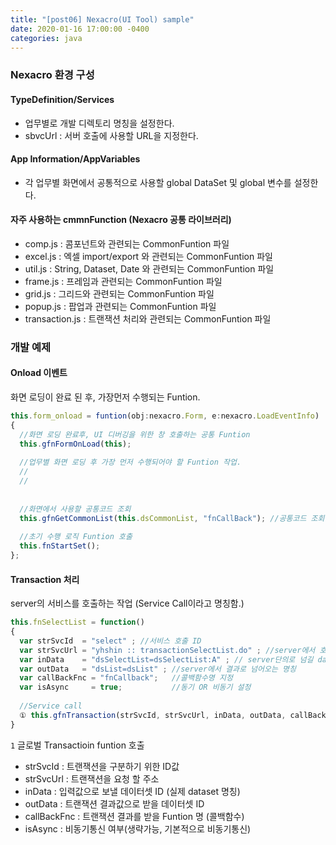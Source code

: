 ```yaml
---
title: "[post06] Nexacro(UI Tool) sample"
date: 2020-01-16 17:00:00 -0400
categories: java
---
```


### Nexacro 환경 구성 

#### TypeDefinition/Services
- 업무별로 개발 디렉토리 명칭을 설정한다.
- sbvcUrl : 서버 호출에 사용할 URL을 지정한다.

#### App Information/AppVariables
- 각 업무별 화면에서 공통적으로 사용할 global DataSet 및 global 변수를 설정한다. 

#### 자주 사용하는 cmmnFunction (Nexacro 공통 라이브러리)
- comp.js : 콤포넌트와 관련되는 CommonFuntion 파일 
- excel.js : 엑셀 import/export 와 관련되는 CommonFuntion 파일 
- util.js : String, Dataset, Date 와 관련되는 CommonFuntion 파일 
- frame.js : 프레임과 관련되는 CommonFuntion 파일 
- grid.js : 그리드와 관련되는 CommonFuntion 파일 
- popup.js : 팝업과 관련되는 CommonFuntion 파일 
- transaction.js : 트랜잭션 처리와 관련되는 CommonFuntion 파일 

### 개발 예제

#### Onload 이벤트 
화면 로딩이 완료 된 후, 가장먼저 수행되는 Funtion.

```javascript
this.form_onload = funtion(obj:nexacro.Form, e:nexacro.LoadEventInfo)
{
  //화면 로딩 완료후, UI 디버깅을 위한 창 호출하는 공통 Funtion
  this.gfnFormOnLoad(this);
  
  //업무별 화면 로딩 후 가장 먼저 수행되어야 할 Funtion 작업.
  //
  //
  
  
  //화면에서 사용할 공통코드 조회
  this.gfnGetCommonList(this.dsCommonList, "fnCallBack"); //공통코드 조회 대상이 되는 dataSet 지정 AND 콜백함수 호출.
  
  //초기 수행 로직 Funtion 호출 
  this.fnStartSet();
};
```

#### Transaction 처리
server의 서비스를 호출하는 작업 (Service Call이라고 명칭함.)

```javascript
this.fnSelectList = function()
{
  var strSvcId  = "select" ; //서비스 호출 ID 
  var strSvcUrl = "yhshin :: transactionSelectList.do" ; //server에서 호출할 .do 의 url 
  var inData    = "dsSelectList=dsSelectList:A" ; // server단의로 넘길 dataset 
  var outData   = "dsList=dsList" ; //server에서 결과로 넘어오는 명칭 
  var callBackFnc = "fnCallback";   //콜백함수명 지정
  var isAsync     = true;           //동기 OR 비동기 설정 
  
  //Service call 
  ① this.gfnTransaction(strSvcId, strSvcUrl, inData, outData, callBackFnc, isAsync);
}
```

`1` 글로벌 Transactioin funtion 호출 
- strSvcId : 트랜잭션을 구분하기 위한 ID값
- strSvcUrl : 트랜잭션을 요청 할 주소 
- inData : 입력값으로 보낼 데이터셋 ID (실제 dataset 명칭)
- outData : 트랜잭션 결과값으로 받을 데이터셋 ID 
- callBackFnc : 트랜잭션 결과를 받을 Funtion 명 (콜백함수)
- isAsync : 비동기통신 여부(생략가능, 기본적으로 비동기통신) 
